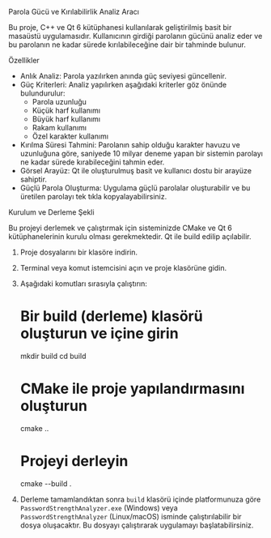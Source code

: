 Parola Gücü ve Kırılabilirlik Analiz Aracı

Bu proje, C++ ve Qt 6 kütüphanesi kullanılarak geliştirilmiş basit bir masaüstü uygulamasıdır. Kullanıcının girdiği parolanın gücünü analiz eder ve bu parolanın ne kadar sürede kırılabileceğine dair bir tahminde bulunur.

Özellikler

- Anlık Analiz: Parola yazılırken anında güç seviyesi güncellenir.
- Güç Kriterleri: Analiz yapılırken aşağıdaki kriterler göz önünde bulundurulur:
    - Parola uzunluğu
    - Küçük harf kullanımı
    - Büyük harf kullanımı
    - Rakam kullanımı
    - Özel karakter kullanımı
- Kırılma Süresi Tahmini: Parolanın sahip olduğu karakter havuzu ve uzunluğuna göre, saniyede 10 milyar deneme yapan bir sistemin parolayı ne kadar sürede kırabileceğini tahmin eder.
- Görsel Arayüz: Qt ile oluşturulmuş basit ve kullanıcı dostu bir arayüze sahiptir.
- Güçlü Parola Oluşturma: Uygulama güçlü parolalar oluşturabilir ve bu üretilen parolayı tek tıkla kopyalayabilirsiniz.

Kurulum ve Derleme Şekli

Bu projeyi derlemek ve çalıştırmak için sisteminizde CMake ve Qt 6 kütüphanelerinin kurulu olması gerekmektedir.
Qt ile build edilip açılabilir.

1. Proje dosyalarını bir klasöre indirin.
2. Terminal veya komut istemcisini açın ve proje klasörüne gidin.
3. Aşağıdaki komutları sırasıyla çalıştırın:

   # Bir build (derleme) klasörü oluşturun ve içine girin
   mkdir build
   cd build

   # CMake ile proje yapılandırmasını oluşturun
   cmake ..

   # Projeyi derleyin
   cmake --build .

4. Derleme tamamlandıktan sonra `build` klasörü içinde platformunuza göre `PasswordStrengthAnalyzer.exe` (Windows) veya `PasswordStrengthAnalyzer` (Linux/macOS) isminde çalıştırılabilir bir dosya oluşacaktır. Bu dosyayı çalıştırarak uygulamayı başlatabilirsiniz.
